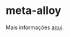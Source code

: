 # meta-alloy

Mais informações [aqui](https://github.com/vitorenesduarte/meta-alloy/blob/master/report.pdf).

